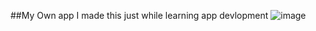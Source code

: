 ##My Own app
I made this just while learning app devlopment
![image](https://github.com/user-attachments/assets/646b54a8-381a-464a-851a-f64f471c1019)
